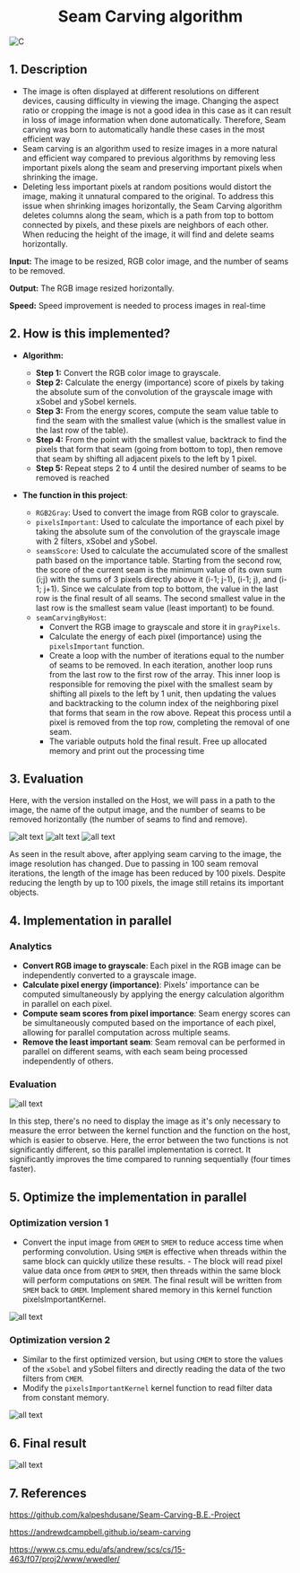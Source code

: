 # <center> Seam Carving algorithm </center>

![C](https://img.shields.io/badge/c-%2300599C.svg?style=for-the-badge&logo=c&logoColor=white)

## 1. Description

- The image is often displayed at different resolutions on different devices, causing difficulty in viewing the image. Changing the aspect ratio or cropping the image is not a good idea in this case as it can result in loss of image information when done automatically. Therefore, Seam carving was born to automatically handle these cases in the most efficient way
- Seam carving is an algorithm used to resize images in a more natural and efficient way compared to previous algorithms by removing less important pixels along the seam and preserving important pixels when shrinking the image.
- Deleting less important pixels at random positions would distort the image, making it unnatural compared to the original. To address this issue when shrinking images horizontally, the Seam Carving algorithm deletes columns along the seam, which is a path from top to bottom connected by pixels, and these pixels are neighbors of each other. When reducing the height of the image, it will find and delete seams horizontally.

**Input:** The image to be resized, RGB color image, and the number of seams to be removed.

**Output:** The RGB image resized horizontally.

**Speed:** Speed improvement is needed to process images in real-time

## 2. How is this implemented?

- **Algorithm:**

  - **Step 1:** Convert the RGB color image to grayscale.
  - **Step 2:** Calculate the energy (importance) score of pixels by taking the absolute sum of the convolution of the grayscale image with xSobel and ySobel kernels.
  - **Step 3:** From the energy scores, compute the seam value table to find the seam with the smallest value (which is the smallest value in the last row of the table).
  - **Step 4:** From the point with the smallest value, backtrack to find the pixels that form that seam (going from bottom to top), then remove that seam by shifting all adjacent pixels to the left by 1 pixel.
  - **Step 5:** Repeat steps 2 to 4 until the desired number of seams to be removed is reached

- **The function in this project**:
  - `RGB2Gray`: Used to convert the image from RGB color to grayscale.
  - `pixelsImportant`: Used to calculate the importance of each pixel by taking the absolute sum of the convolution of the grayscale image with 2 filters, xSobel and ySobel.
  - `seamsScore`: Used to calculate the accumulated score of the smallest path based on the importance table. Starting from the second row, the score of the current seam is the minimum value of its own sum (i;j) with the sums of 3 pixels directly above it (i-1; j-1), (i-1; j), and (i-1; j+1). Since we calculate from top to bottom, the value in the last row is the final result of all seams. The second smallest value in the last row is the smallest seam value (least important) to be found.
  - `seamCarvingByHost`:
    - Convert the RGB image to grayscale and store it in `grayPixels`.
    - Calculate the energy of each pixel (importance) using the `pixelsImportant` function.
    - Create a loop with the number of iterations equal to the number of seams to be removed. In each iteration, another loop runs from the last row to the first row of the array. This inner loop is responsible for removing the pixel with the smallest seam by shifting all pixels to the left by 1 unit, then updating the values and backtracking to the column index of the neighboring pixel that forms that seam in the row above. Repeat this process until a pixel is removed from the top row, completing the removal of one seam.
    - The variable outputs hold the final result. Free up allocated memory and print out the processing time

## 3. Evaluation

Here, with the version installed on the Host, we will pass in a path to the image, the name of the output image, and the number of seams to be removed horizontally (the number of seams to find and remove).

![alt text](img/big.png)
![alt text](img/sequential.png)
![all text](img/small.png)

As seen in the result above, after applying seam carving to the image, the image resolution has changed. Due to passing in 100 seam removal iterations, the length of the image has been reduced by 100 pixels. Despite reducing the length by up to 100 pixels, the image still retains its important objects.

## 4. Implementation in parallel

### Analytics

- **Convert RGB image to grayscale**: Each pixel in the RGB image can be independently converted to a grayscale image.
- **Calculate pixel energy (importance)**: Pixels' importance can be computed simultaneously by applying the energy calculation algorithm in parallel on each pixel.
- **Compute seam scores from pixel importance**: Seam energy scores can be simultaneously computed based on the importance of each pixel, allowing for parallel computation across multiple seams.
- **Remove the least important seam**: Seam removal can be performed in parallel on different seams, with each seam being processed independently of others.

### Evaluation

![all text](img/parallel1.png)

In this step, there's no need to display the image as it's only necessary to measure the error between the kernel function and the function on the host, which is easier to observe. Here, the error between the two functions is not significantly different, so this parallel implementation is correct. It significantly improves the time compared to running sequentially (four times faster).

## 5. Optimize the implementation in parallel

### Optimization version 1

- Convert the input image from `GMEM` to `SMEM` to reduce access time when performing convolution. Using `SMEM` is effective when threads within the same block can quickly utilize these results. - The block will read pixel value data once from `GMEM` to `SMEM`, then threads within the same block will perform computations on `SMEM`. The final result will be written from `SMEM` back to `GMEM`. Implement shared memory in this kernel function pixelsImportantKernel.

![all text](img/parallel2.png)

### Optimization version 2

- Similar to the first optimized version, but using `CMEM` to store the values of the `xSobel` and ySobel filters and directly reading the data of the two filters from `CMEM`.
- Modify the `pixelsImportantKernel` kernel function to read filter data from constant memory.

![all text](img/parallel3.png)

## 6. Final result

![all text](img/result.png)

## 7. References

https://github.com/kalpeshdusane/Seam-Carving-B.E.-Project

https://andrewdcampbell.github.io/seam-carving

https://www.cs.cmu.edu/afs/andrew/scs/cs/15-463/f07/proj2/www/wwedler/
